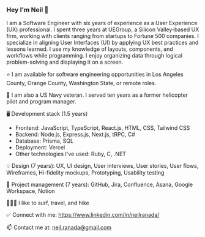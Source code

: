 ### Hey I'm Neil 👋
 
I am a Software Engineer with six years of experience as a User Experience (UX) professional. I spent three years at UEGroup, a Silicon
Valley-based UX firm, working with clients ranging from startups to Fortune 500 companies. I specialize in aligning User Interfaces (UI) by
applying UX best practices and lessons learned. I use my knowledge of layouts, components, and workflows while programming. I enjoy organizing data through logical problem-solving and displaying it on a screen. 

⭐️ I am available for software engineering opportunities in Los Angeles County, Orange County, Washington State, or remote roles.

🚁 I am also a US Navy veteran. I served ten years as a former helicopter pilot and program manager.

🖥 Development stack (1.5 years)
- Frontend: JavaScript, TypeScript, React.js, HTML, CSS, Tailwind CSS
- Backend: Node.js, Express.js, Next.js, tRPC, C#
- Database: Prisma, SQL
- Deployment: Vercel
- Other technologies I've used: Ruby, C, .NET

💡 Design (7 years): UX, UI design, User interviews, User stories, User flows, Wireframes, Hi-fidelity mockups, Prototyping, Usability testing

🚀 Project management (7 years): GitHub, Jira, Confluence, Asana, Google Workspace, Notion 

🏄🏻‍♂️ I like to surf, travel, and hike

✅ Connect with me: https://www.linkedin.com/in/neilranada/

📫 Contact me at: neil.ranada@gmail.com
